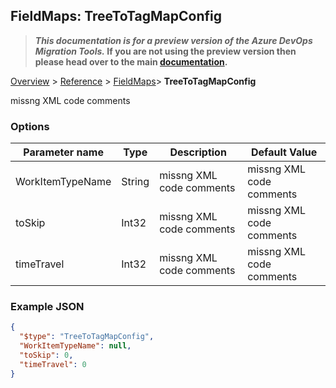 ## FieldMaps: TreeToTagMapConfig

>**_This documentation is for a preview version of the Azure DevOps Migration Tools._ If you are not using the preview version then please head over to the main [documentation](https://nkdagility.github.io/azure-devops-migration-tools).**

[Overview](.././index.md) > [Reference](../index.md) > [FieldMaps](./index.md)> **TreeToTagMapConfig**

missng XML code comments

### Options

| Parameter name         | Type    | Description                              | Default Value                            |
|------------------------|---------|------------------------------------------|------------------------------------------|
| WorkItemTypeName | String | missng XML code comments | missng XML code comments |
| toSkip | Int32 | missng XML code comments | missng XML code comments |
| timeTravel | Int32 | missng XML code comments | missng XML code comments |


### Example JSON

```JSON
{
  "$type": "TreeToTagMapConfig",
  "WorkItemTypeName": null,
  "toSkip": 0,
  "timeTravel": 0
}
```